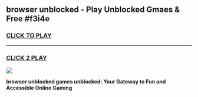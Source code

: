 
## browser unblocked - Play Unblocked Gmaes & Free #f3i4e
<h3>
<a href="https://news.freeplayer.one?title=browser_unblocked&ref=26F">CLICK TO PLAY</a></h3>
<hr>

<h3>
<a href="https://news.freeplayer.one?title=browser_unblocked&ref=26F">CLICK 2 PLAY</a>
  
</h3>

<a href="https://news.freeplayer.one?title=browser_unblocked&ref=26F/"><img src="https://clearcache.store/games.png"></a>


**browser unblocked games unblocked: Your Gateway to Fun and Accessible Online Gaming**
